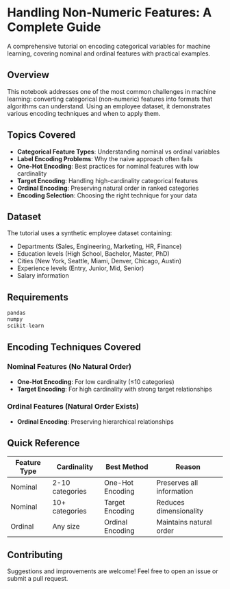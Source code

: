 # Handling Non-Numeric Features: A Complete Guide

A comprehensive tutorial on encoding categorical variables for machine learning, covering nominal and ordinal features with practical examples.

## Overview

This notebook addresses one of the most common challenges in machine learning: converting categorical (non-numeric) features into formats that algorithms can understand. Using an employee dataset, it demonstrates various encoding techniques and when to apply them.

## Topics Covered

- **Categorical Feature Types**: Understanding nominal vs ordinal variables
- **Label Encoding Problems**: Why the naive approach often fails
- **One-Hot Encoding**: Best practices for nominal features with low cardinality
- **Target Encoding**: Handling high-cardinality categorical features
- **Ordinal Encoding**: Preserving natural order in ranked categories
- **Encoding Selection**: Choosing the right technique for your data

## Dataset

The tutorial uses a synthetic employee dataset containing:
- Departments (Sales, Engineering, Marketing, HR, Finance)
- Education levels (High School, Bachelor, Master, PhD)
- Cities (New York, Seattle, Miami, Denver, Chicago, Austin)
- Experience levels (Entry, Junior, Mid, Senior)
- Salary information

## Requirements

```python
pandas
numpy
scikit-learn
```

## Encoding Techniques Covered

### Nominal Features (No Natural Order)
- **One-Hot Encoding**: For low cardinality (≤10 categories)
- **Target Encoding**: For high cardinality with strong target relationships

### Ordinal Features (Natural Order Exists)
- **Ordinal Encoding**: Preserving hierarchical relationships

## Quick Reference

| Feature Type | Cardinality | Best Method | Reason |
|--------------|-------------|-------------|---------|
| Nominal | 2-10 categories | One-Hot Encoding | Preserves all information |
| Nominal | 10+ categories | Target Encoding | Reduces dimensionality |
| Ordinal | Any size | Ordinal Encoding | Maintains natural order |

## Contributing
Suggestions and improvements are welcome! Feel free to open an issue or submit a pull request.
